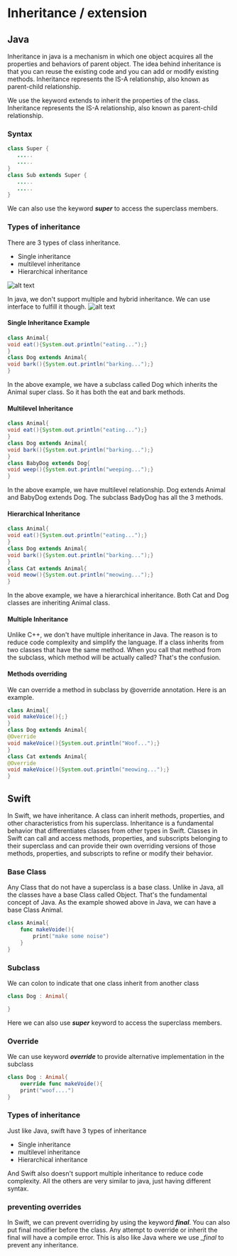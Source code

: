 # Inheritance / extension

## Java
Inheritance in java is a mechanism in which one object acquires all the properties and behaviors of parent object.
The idea behind inheritance is that you can reuse the existing code and you can add or modify existing methods.
Inheritance represents the IS-A relationship, also known as parent-child relationship.

We use the keyword extends to inherit the properties of the class.
Inheritance represents the IS-A relationship, also known as parent-child relationship.

### Syntax
```Java
class Super {
   .....
   .....
}
class Sub extends Super {
   .....
   .....
}
```

We can also use the keyword __*super*__ to access the superclass members.
### Types of inheritance
There are 3 types of class inheritance.
* Single inheritance
* multilevel inheritance
* Hierarchical inheritance

![alt text](https://www.javatpoint.com/images/core/typesofinheritance.jpg)

In java, we don't support multiple and hybrid inheritance. We can use interface to fulfill it though.
![alt text](https://www.javatpoint.com/images/core/multiple.jpg)

#### Single Inheritance Example
```Java
class Animal{
void eat(){System.out.println("eating...");}
}
class Dog extends Animal{
void bark(){System.out.println("barking...");}
}

```
In the above example, we have a subclass called Dog which inherits the Animal super class. So it has both the eat
and bark methods.

#### Multilevel Inheritance
```Java
class Animal{
void eat(){System.out.println("eating...");}
}
class Dog extends Animal{
void bark(){System.out.println("barking...");}
}
class BabyDog extends Dog{
void weep(){System.out.println("weeping...");}
}
```

In the above example, we have multilevel relationship. Dog extends Animal and BabyDog extends Dog. The subclass
BadyDog has all the 3 methods.

#### Hierarchical Inheritance
```Java
class Animal{
void eat(){System.out.println("eating...");}
}
class Dog extends Animal{
void bark(){System.out.println("barking...");}
}
class Cat extends Animal{
void meow(){System.out.println("meowing...");}
}
```

In the above example, we have a hierarchical inheritance. Both Cat and Dog classes are inheriting Animal class.

#### Multiple Inheritance
Unlike C++, we don't have multiple inheritance in Java. The reason is to reduce code complexity and simplify the
language. If a class inherits from two classes that have the same method. When you call that method from the subclass,
which method will be actually called? That's the confusion.


#### Methods overriding
We can override a method in subclass by @override annotation.
Here is an example.
```Java
class Animal{
void makeVoice(){;}
}
class Dog extends Animal{
@Override
void makeVoice(){System.out.println("Woof...");}
}
class Cat extends Animal{
@Override
void makeVoice(){System.out.println("meowing...");}
}
```


## Swift
In Swift, we have inheritance. A class can inherit methods, properties, and other characteristics from his superclass.
Inheritance is a fundamental behavior that differentiates classes from other types in Swift.
Classes in Swift can call and access methods, properties, and subscripts belonging to their superclass and can provide their own overriding versions of those methods, properties, and subscripts to refine or modify their behavior.


### Base Class
Any Class that do not have a superclass is a base class. Unlike in Java, all the classes have a base Class called Object.
That's the fundamental concept of Java. As the example showed above in Java, we can have a base Class Animal.
```Swift
class Animal{
    func makeVoide(){
        print("make some noise")
    }
}
```

### Subclass
We can colon to indicate that one class inherit from another class
```Swift
class Dog : Animal{

}
```

Here we can also use *__super__* keyword to access the superclass members.


### Override
We can use keyword *__override__* to provide alternative implementation in the subclass
```Swift
class Dog : Animal{
    override func makeVoide(){
    print("woof....")
}
```

### Types of inheritance
Just like Java, swift have 3 types of inheritance
* Single inheritance
* multilevel inheritance
* Hierarchical inheritance


And Swift also doesn't support multiple inheritance to reduce code complexity.
All the others are very similar to java, just having different syntax.

### preventing overrides
In Swift, we can prevent overriding by using the keyword __*final*__. You can also put final modifier before
the class. Any attempt to override or inherit the final will have a compile error.
This is also like Java where we use *__final_* to prevent any inheritance.